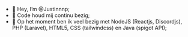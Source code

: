 - 👋 Hey, I’m @Justinnnp;
- 👀 Code houd mij continu bezig;
- 🌱 Op het moment ben ik veel bezig met NodeJS (Reactjs, Discordjs), PHP (Laravel), HTML5, CSS (tailwindcss) en Java (spigot API);

<!---
Justinnnp/Justinnnp is a ✨ special ✨ repository because its `README.md` (this file) appears on your GitHub profile.
You can click the Preview link to take a look at your changes.
--->
